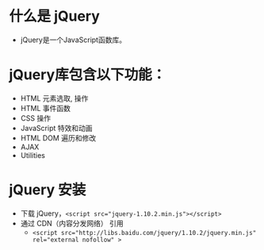 # 什么是 jQuery
- jQuery是一个JavaScript函数库。

# jQuery库包含以下功能：
- HTML 元素选取, 操作
- HTML 事件函数
- CSS 操作
- JavaScript 特效和动画
- HTML DOM 遍历和修改
- AJAX
- Utilities

# jQuery 安装
- 下载 jQuery，`<script src="jquery-1.10.2.min.js"></script>`
- 通过 CDN（内容分发网络） 引用
    - `<script src="http://libs.baidu.com/jquery/1.10.2/jquery.min.js" rel="external nofollow" >`
